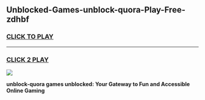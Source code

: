 
## Unblocked-Games-unblock-quora-Play-Free-zdhbf
<h3>
<a href="https://premium76.site?title=unblock-quora&ref=18A1">CLICK TO PLAY</a></h3>
<hr>

<h3>
<a href="https://premium76.site?title=unblock-quora&ref=18A1">CLICK 2 PLAY</a>
  
</h3>

<a href="https://premium76.site?title=unblock-quora&ref=18A1"><img src="https://clearcache.store/games.png"></a>


**unblock-quora games unblocked: Your Gateway to Fun and Accessible Online Gaming**
